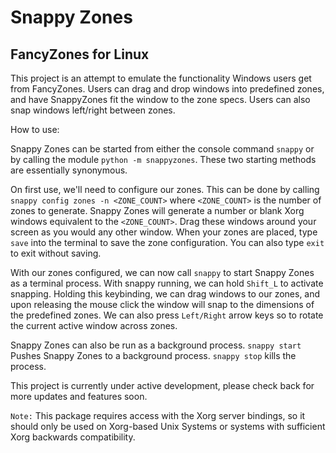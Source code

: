 # Snappy Zones

## FancyZones for Linux

This project is an attempt to emulate the functionality Windows users get from FancyZones. Users can drag and drop windows into predefined zones, and have SnappyZones fit the window to the zone specs. Users can also snap windows left/right between zones.

How to use:

Snappy Zones can be started from either the console command `snappy` or by calling the module `python -m snappyzones`. These two starting methods are essentially synonymous.

On first use, we'll need to configure our zones. This can be done by calling `snappy config zones -n <ZONE_COUNT>` where `<ZONE_COUNT>` is the number of zones to generate. Snappy Zones will generate a number or blank Xorg windows equivalent to the `<ZONE_COUNT>`. Drag these windows around your screen as you would any other window. When your zones are placed, type `save` into the terminal to save the zone configuration. You can also type `exit` to exit without saving.

With our zones configured, we can now call `snappy` to start Snappy Zones as a terminal process. With snappy running, we can hold `Shift_L` to activate snapping. Holding this keybinding, we can drag windows to our zones, and upon releasing the mouse click the window will snap to the dimensions of the predefined zones. We can also press `Left/Right` arrow keys so to rotate the current active window across zones.

Snappy Zones can also be run as a background process. `snappy start` Pushes Snappy Zones to a background process. `snappy stop` kills the process.

This project is currently under active development, please check back for more updates and features soon.

`Note:` This package requires access with the Xorg server bindings, so it should only be used on Xorg-based Unix Systems or systems with sufficient Xorg backwards compatibility.
